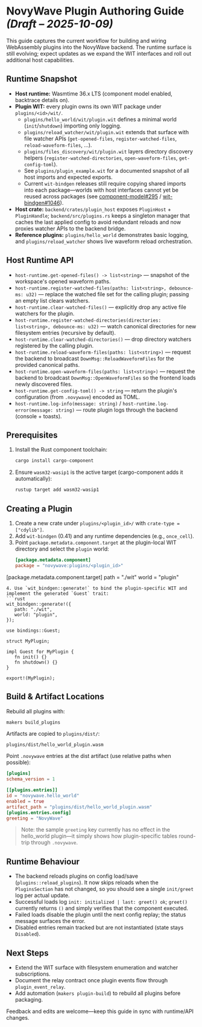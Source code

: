 # NovyWave Plugin Authoring Guide *(Draft – 2025-10-09)*

This guide captures the current workflow for building and wiring WebAssembly plugins into the NovyWave backend. The runtime surface is still evolving; expect updates as we expand the WIT interfaces and roll out additional host capabilities.

## Runtime Snapshot
- **Host runtime:** Wasmtime 36.x LTS (component model enabled, backtrace details on).
- **Plugin WIT:** every plugin owns its own WIT package under `plugins/<id>/wit/`.
  - `plugins/hello_world/wit/plugin.wit` defines a minimal world (`init`/`shutdown`) importing only logging.
  - `plugins/reload_watcher/wit/plugin.wit` extends that surface with file watcher APIs (`get-opened-files`, `register-watched-files`, `reload-waveform-files`, …).
  - `plugins/files_discovery/wit/plugin.wit` layers directory discovery helpers (`register-watched-directories`, `open-waveform-files`, `get-config-toml`).
  - See `plugins/plugin_example.wit` for a documented snapshot of all host imports and expected exports.
  - Current `wit-bindgen` releases still require copying shared imports into each package—worlds with host interfaces cannot yet be reused across packages (see [component-model#295](https://github.com/WebAssembly/component-model/issues/295) / [wit-bindgen#1046](https://github.com/bytecodealliance/wit-bindgen/issues/1046)).
- **Host crate:** `backend/crates/plugin_host` exposes `PluginHost` + `PluginHandle`; `backend/src/plugins.rs` keeps a singleton manager that caches the last applied config to avoid redundant reloads and now proxies watcher APIs to the backend bridge.
- **Reference plugins:** `plugins/hello_world` demonstrates basic logging, and `plugins/reload_watcher` shows live waveform reload orchestration.

## Host Runtime API
- `host-runtime.get-opened-files() -> list<string>` — snapshot of the workspace's opened waveform paths.
- `host-runtime.register-watched-files(paths: list<string>, debounce-ms: u32)` — replace the watched file set for the calling plugin; passing an empty list clears watchers.
- `host-runtime.clear-watched-files()` — explicitly drop any active file watchers for the plugin.
- `host-runtime.register-watched-directories(directories: list<string>, debounce-ms: u32)` — watch canonical directories for new filesystem entries (recursive by default).
- `host-runtime.clear-watched-directories()` — drop directory watchers registered by the calling plugin.
- `host-runtime.reload-waveform-files(paths: list<string>)` — request the backend to broadcast `DownMsg::ReloadWaveformFiles` for the provided canonical paths.
- `host-runtime.open-waveform-files(paths: list<string>)` — request the backend to broadcast `DownMsg::OpenWaveformFiles` so the frontend loads newly discovered files.
- `host-runtime.get-config-toml() -> string` — return the plugin's configuration (from `.novywave`) encoded as TOML.
- `host-runtime.log-info(message: string)` / `host-runtime.log-error(message: string)` — route plugin logs through the backend (console + toasts).

## Prerequisites
1. Install the Rust component toolchain:
   ```bash
   cargo install cargo-component
   ```
2. Ensure `wasm32-wasip1` is the active target (cargo-component adds it automatically):
   ```bash
   rustup target add wasm32-wasip1
   ```

## Creating a Plugin
1. Create a new crate under `plugins/<plugin_id>/` with `crate-type = ["cdylib"]`.
2. Add `wit-bindgen` (0.41) and any runtime dependencies (e.g., `once_cell`).
3. Point `package.metadata.component.target` at the plugin-local WIT directory and select the `plugin` world:
   ```toml
   [package.metadata.component]
   package = "novywave:plugins/<plugin_id>"

[package.metadata.component.target]
path = "./wit"
world = "plugin"
   ```
4. Use `wit_bindgen::generate!` to bind the plugin-specific WIT and implement the generated `Guest` trait:
  ```rust
  wit_bindgen::generate!({
      path: "./wit",
      world: "plugin",
  });

  use bindings::Guest;

  struct MyPlugin;

  impl Guest for MyPlugin {
      fn init() {}
      fn shutdown() {}
  }

  export!(MyPlugin);
  ```

## Build & Artifact Locations
Rebuild all plugins with:
```bash
makers build_plugins
```

Artifacts are copied to `plugins/dist/`:
```
plugins/dist/hello_world_plugin.wasm
```

Point `.novywave` entries at the dist artifact (use relative paths when possible):
```toml
[plugins]
schema_version = 1

[[plugins.entries]]
id = "novywave.hello_world"
enabled = true
artifact_path = "plugins/dist/hello_world_plugin.wasm"
[plugins.entries.config]
greeting = "NovyWave"
```

> Note: the sample `greeting` key currently has no effect in the hello_world plugin—it simply shows how plugin-specific tables round-trip through `.novywave`.

## Runtime Behaviour
- The backend reloads plugins on config load/save (`plugins::reload_plugins`). It now skips reloads when the `PluginsSection` has not changed, so you should see a single `init/greet` log per actual update.
- Successful loads log `init: initialized | last: greet() ok`; `greet()` currently returns `()` and simply verifies that the component executed.
- Failed loads disable the plugin until the next config replay; the status message surfaces the error.
- Disabled entries remain tracked but are not instantiated (state stays `Disabled`).

## Next Steps
- Extend the WIT surface with filesystem enumeration and watcher subscriptions.
- Document the relay contract once plugin events flow through `plugin_event_relay`.
- Add automation (`makers plugin-build`) to rebuild all plugins before packaging.

Feedback and edits are welcome—keep this guide in sync with runtime/API changes.
